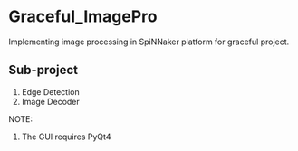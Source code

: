 # Graceful_ImagePro
Implementing image processing in SpiNNaker platform for graceful project.

## Sub-project
1. Edge Detection
2. Image Decoder

NOTE:
1. The GUI requires PyQt4

